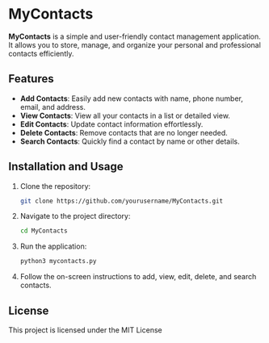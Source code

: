 # MyContacts

**MyContacts** is a simple and user-friendly contact management application. It allows you to store, manage, and organize your personal and professional contacts efficiently.

## Features

- **Add Contacts**: Easily add new contacts with name, phone number, email, and address.
- **View Contacts**: View all your contacts in a list or detailed view.
- **Edit Contacts**: Update contact information effortlessly.
- **Delete Contacts**: Remove contacts that are no longer needed.
- **Search Contacts**: Quickly find a contact by name or other details.

## Installation and Usage

1. Clone the repository:

   ```bash
   git clone https://github.com/yourusername/MyContacts.git

2. Navigate to the project directory:

    ```bash
    cd MyContacts

3. Run the application:

   ```bash
   python3 mycontacts.py

4. Follow the on-screen instructions to add, view, edit, delete, and search contacts.

## License

This project is licensed under the MIT License

